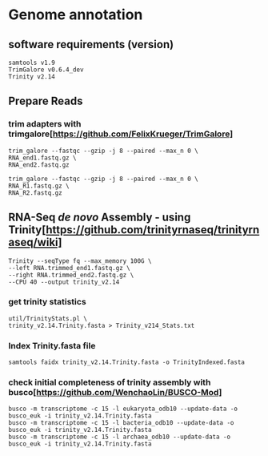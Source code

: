 # Genome annotation

## software requirements (version)
```
samtools v1.9
TrimGalore v0.6.4_dev
Trinity v2.14
```
## Prepare Reads
### trim adapters with trimgalore[https://github.com/FelixKrueger/TrimGalore]
```
trim_galore --fastqc --gzip -j 8 --paired --max_n 0 \
RNA_end1.fastq.gz \
RNA_end2.fastq.gz

trim_galore --fastqc --gzip -j 8 --paired --max_n 0 \
RNA_R1.fastq.gz \
RNA_R2.fastq.gz
```
## RNA-Seq _de novo_ Assembly - using Trinity[https://github.com/trinityrnaseq/trinityrnaseq/wiki]
```
Trinity --seqType fq --max_memory 100G \
--left RNA.trimmed_end1.fastq.gz \
--right RNA.trimmed_end2.fastq.gz \
--CPU 40 --output trinity_v2.14
```
### get trinity statistics
```
util/TrinityStats.pl \
trinity_v2.14.Trinity.fasta > Trinity_v214_Stats.txt
```
### Index Trinity.fasta file
```
samtools faidx trinity_v2.14.Trinity.fasta -o TrinityIndexed.fasta
```
### check initial completeness of trinity assembly with busco[https://github.com/WenchaoLin/BUSCO-Mod]
```
busco -m transcriptome -c 15 -l eukaryota_odb10 --update-data -o busco_euk -i trinity_v2.14.Trinity.fasta
busco -m transcriptome -c 15 -l bacteria_odb10 --update-data -o busco_euk -i trinity_v2.14.Trinity.fasta
busco -m transcriptome -c 15 -l archaea_odb10 --update-data -o busco_euk -i trinity_v2.14.Trinity.fasta
```
